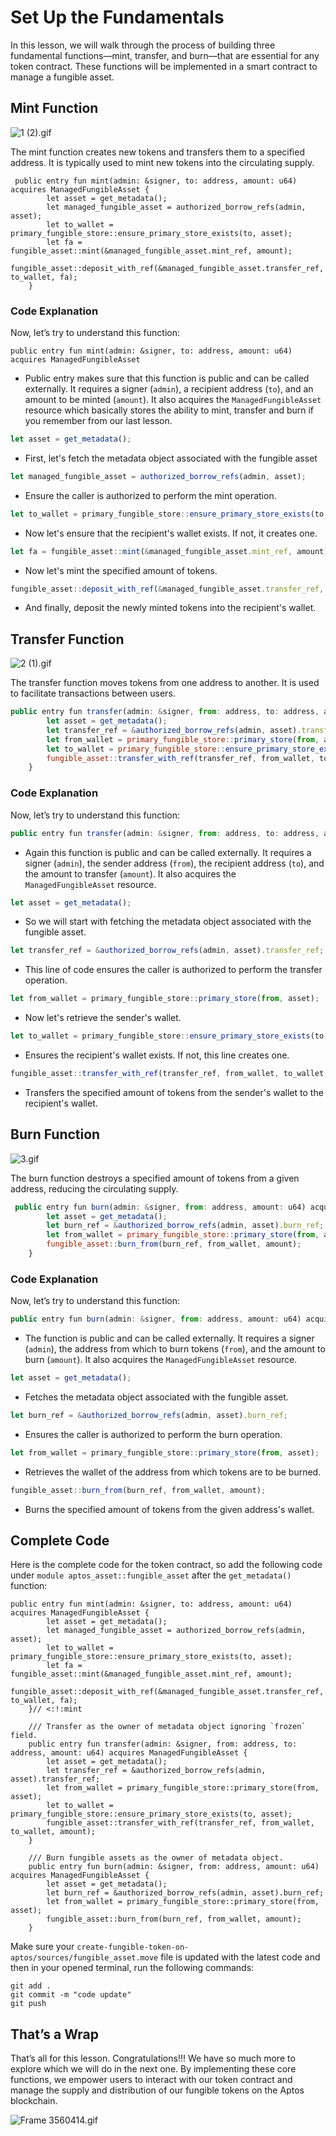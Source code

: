# Set Up the Fundamentals

In this lesson, we will walk through the process of building three fundamental functions—mint, transfer, and burn—that are essential for any token contract. These functions will be implemented in a smart contract to manage a fungible asset. 

## Mint Function

![1 (2).gif](https://github.com/0xmetaschool/Learning-Projects/blob/main/assests_for_all/assets-for-aptos-c3/Section%203%20Build%20Your%20Token/Lesson%206%20Set%20Up%20the%20Fundamentals/1_(2).gif?raw=true)

The mint function creates new tokens and transfers them to a specified address. It is typically used to mint new tokens into the circulating supply.

```
 public entry fun mint(admin: &signer, to: address, amount: u64) acquires ManagedFungibleAsset {
        let asset = get_metadata();
        let managed_fungible_asset = authorized_borrow_refs(admin, asset);
        let to_wallet = primary_fungible_store::ensure_primary_store_exists(to, asset);
        let fa = fungible_asset::mint(&managed_fungible_asset.mint_ref, amount);
        fungible_asset::deposit_with_ref(&managed_fungible_asset.transfer_ref, to_wallet, fa);
    }
```

### Code Explanation

Now, let’s try to understand this function:

```
public entry fun mint(admin: &signer, to: address, amount: u64) acquires ManagedFungibleAsset
```

- Public entry makes sure that this function is public and can be called externally. It requires a signer (`admin`), a recipient address (`to`), and an amount to be minted (`amount`). It also acquires the `ManagedFungibleAsset` resource which basically stores the ability to mint, transfer and burn if you remember from our last lesson.

```jsx
let asset = get_metadata();
```

- First, let's fetch the metadata object associated with the fungible asset

```jsx
let managed_fungible_asset = authorized_borrow_refs(admin, asset);
```

- Ensure the caller is authorized to perform the mint operation.

```jsx
let to_wallet = primary_fungible_store::ensure_primary_store_exists(to, asset);
```

- Now let's ensure that the recipient's wallet exists. If not, it creates one.

```jsx
let fa = fungible_asset::mint(&managed_fungible_asset.mint_ref, amount);
```

- Now let's mint the specified amount of tokens.

```jsx
fungible_asset::deposit_with_ref(&managed_fungible_asset.transfer_ref, to_wallet, fa);
```

- And finally, deposit the newly minted tokens into the recipient's wallet.

## Transfer Function

![2 (1).gif](https://github.com/0xmetaschool/Learning-Projects/blob/main/assests_for_all/assets-for-aptos-c3/Section%203%20Build%20Your%20Token/Lesson%206%20Set%20Up%20the%20Fundamentals/2_(1).gif?raw=true)

The transfer function moves tokens from one address to another. It is used to facilitate transactions between users.

```jsx
public entry fun transfer(admin: &signer, from: address, to: address, amount: u64) acquires ManagedFungibleAsset {
        let asset = get_metadata();
        let transfer_ref = &authorized_borrow_refs(admin, asset).transfer_ref;
        let from_wallet = primary_fungible_store::primary_store(from, asset);
        let to_wallet = primary_fungible_store::ensure_primary_store_exists(to, asset);
        fungible_asset::transfer_with_ref(transfer_ref, from_wallet, to_wallet, amount);
    }
```

### Code Explanation

Now, let’s try to understand this function:

```jsx
public entry fun transfer(admin: &signer, from: address, to: address, amount: u64) acquires ManagedFungibleAsset
```

- Again this function is public and can be called externally. It requires a signer (`admin`), the sender address (`from`), the recipient address (`to`), and the amount to transfer (`amount`). It also acquires the `ManagedFungibleAsset` resource.

```jsx
let asset = get_metadata();
```

- So we will start with fetching the metadata object associated with the fungible asset.

```jsx
let transfer_ref = &authorized_borrow_refs(admin, asset).transfer_ref;
```

- This line of code ensures the caller is authorized to perform the transfer operation.

```jsx
let from_wallet = primary_fungible_store::primary_store(from, asset);
```

- Now let's retrieve the sender's wallet.

```jsx
let to_wallet = primary_fungible_store::ensure_primary_store_exists(to, asset);
```

- Ensures the recipient's wallet exists. If not, this line creates one.

```jsx
fungible_asset::transfer_with_ref(transfer_ref, from_wallet, to_wallet, amount);
```

- Transfers the specified amount of tokens from the sender's wallet to the recipient's wallet.

## Burn Function

![3.gif](https://github.com/0xmetaschool/Learning-Projects/blob/main/assests_for_all/assets-for-aptos-c3/Section%203%20Build%20Your%20Token/Lesson%206%20Set%20Up%20the%20Fundamentals/3.gif?raw=true)

The burn function destroys a specified amount of tokens from a given address, reducing the circulating supply.

```jsx
 public entry fun burn(admin: &signer, from: address, amount: u64) acquires ManagedFungibleAsset {
        let asset = get_metadata();
        let burn_ref = &authorized_borrow_refs(admin, asset).burn_ref;
        let from_wallet = primary_fungible_store::primary_store(from, asset);
        fungible_asset::burn_from(burn_ref, from_wallet, amount);
    }
```

### Code Explanation

Now, let’s try to understand this function:

```jsx
public entry fun burn(admin: &signer, from: address, amount: u64) acquires ManagedFungibleAsset
```

- The function is public and can be called externally. It requires a signer (`admin`), the address from which to burn tokens (`from`), and the amount to burn (`amount`). It also acquires the `ManagedFungibleAsset` resource.

```jsx
let asset = get_metadata();
```

- Fetches the metadata object associated with the fungible asset.

```jsx
let burn_ref = &authorized_borrow_refs(admin, asset).burn_ref;
```

- Ensures the caller is authorized to perform the burn operation.

```jsx
let from_wallet = primary_fungible_store::primary_store(from, asset);
```

- Retrieves the wallet of the address from which tokens are to be burned.

```jsx
fungible_asset::burn_from(burn_ref, from_wallet, amount);
```

- Burns the specified amount of tokens from the given address's wallet.

## Complete Code

Here is the complete code for the token contract, so add the following code under `module aptos_asset::fungible_asset` after the `get_metadata()` function: 

```
public entry fun mint(admin: &signer, to: address, amount: u64) acquires ManagedFungibleAsset {
        let asset = get_metadata();
        let managed_fungible_asset = authorized_borrow_refs(admin, asset);
        let to_wallet = primary_fungible_store::ensure_primary_store_exists(to, asset);
        let fa = fungible_asset::mint(&managed_fungible_asset.mint_ref, amount);
        fungible_asset::deposit_with_ref(&managed_fungible_asset.transfer_ref, to_wallet, fa);
    }// <:!:mint

    /// Transfer as the owner of metadata object ignoring `frozen` field.
    public entry fun transfer(admin: &signer, from: address, to: address, amount: u64) acquires ManagedFungibleAsset {
        let asset = get_metadata();
        let transfer_ref = &authorized_borrow_refs(admin, asset).transfer_ref;
        let from_wallet = primary_fungible_store::primary_store(from, asset);
        let to_wallet = primary_fungible_store::ensure_primary_store_exists(to, asset);
        fungible_asset::transfer_with_ref(transfer_ref, from_wallet, to_wallet, amount);
    }

    /// Burn fungible assets as the owner of metadata object.
    public entry fun burn(admin: &signer, from: address, amount: u64) acquires ManagedFungibleAsset {
        let asset = get_metadata();
        let burn_ref = &authorized_borrow_refs(admin, asset).burn_ref;
        let from_wallet = primary_fungible_store::primary_store(from, asset);
        fungible_asset::burn_from(burn_ref, from_wallet, amount);
    }
```

Make sure your `create-fungible-token-on-aptos/sources/fungible_asset.move` file is updated with the latest code and then in your opened terminal, run the following commands:

```
git add .
git commit -m "code update"
git push
```

## That’s a Wrap

That’s all for this lesson. Congratulations!!! We have so much more to explore which we will do in the next one. By implementing these core functions, we empower users to interact with our token contract and manage the supply and distribution of our fungible tokens on the Aptos blockchain.

![Frame 3560414.gif](https://github.com/0xmetaschool/Learning-Projects/blob/main/assests_for_all/assets-for-aptos-c3/Section%203%20Build%20Your%20Token/Lesson%206%20Set%20Up%20the%20Fundamentals/Frame_3560414.gif?raw=true)